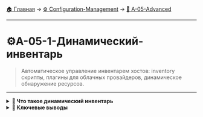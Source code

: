 [🏠 Главная](../../README.md) → [⚙️ Configuration-Management](../../README.md#-configuration-management) → [🚀 A-05-Advanced](../../README.md#-a-05-advanced)

---

# ⚙️A-05-1-Динамический-инвентарь
> Автоматическое управление инвентарем хостов: inventory скрипты, плагины для облачных провайдеров, динамическое обнаружение ресурсов.

---

<details>
<summary><b>🎯 Что такое динамический инвентарь</b></summary>

---

### Концепция динамического инвентаря

+++text
# Статический vs Динамический инвентарь
┌─────────────────┬─────────────────┐
│  Статический    │  Динамический   │
├─────────────────┼─────────────────┤
│ Ручное          │ Автоматическое  │
│ обновление      │ обновление      │
│                 │                 │
│ Файлы INI/YAML  │ Скрипты/API     │
│                 │                 │
│ ✅ Простота     │ ✅ Актуальность │
│ ❌ Рутинная     │ ❌ Сложность    │
│    работа       │    настройки    │
└─────────────────┴─────────────────┘

# Преимущества динамического инвентаря:
• Автоматическое обнаружение новых хостов
• Актуальная информация о состоянии инфраструктуры
• Интеграция с облачными провайдерами
• Масштабируемость
---text

### AWS EC2 динамический инвентарь

+++bash
# Установка boto3
pip3 install boto3

# Настройка AWS credentials
aws configure

# Запуск с динамическим инвентарем
ansible-playbook -i aws_ec2.py playbook.yml

# С кэшированием
ansible-playbook -i aws_ec2.py --cache playbook.yml
---bash

---

</details>

<details>
<summary><b>🎯 Ключевые выводы</b></summary>

---

### Best Practices динамического инвентаря

+++text
✅ Используйте кэширование для производительности
✅ Настройте фильтры для группировки хостов
✅ Применяйте теги для организации ресурсов
✅ Документируйте скрипты инвентаря
✅ Тестируйте на разных окружениях
---text

### Что изучаем дальше

+++text
📚 Следующая тема: Модули для облаков
🎯 Практика: Интеграция с AWS, GCP, Azure
🔧 Инструменты: Cloud провайдеры
---text

---

</details>
